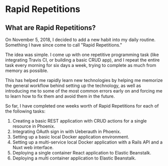 # Rapid Repetitions


## What are Rapid Repetitions?

On November 5, 2018, I decided to add a new habit into my daily routine. Something I have since come to call "Rapid Repetitions."

The idea was simple. I come up with one repetitive programming task (like integrating Travis CI, or building a basic CRUD app), and I repeat the entire task every morning for six days a week, trying to complete as much from memory as possible.

This has helped me rapidly learn new technologies by helping me memorize the general workflow behind setting up the technology, as well as introducing me to some of the most common errors early on and forcing me to learn how to fix them and avoid them in the future.

So far, I have completed one weeks worth of Rapid Repetitions for each of the following tasks:

1. Creating a basic REST application with CRUD actions for a single resource in Phoenix.
2. Integrating OAuth sign in with Ueberauth in Phoenix.
3. Setting up a basic local Docker application environment.
4. Setting up a multi-service local Docker application with a Rails API and a Nuxt web interface.
5. Deploying a single container React application to Elastic Beanstalk.
6. Deploying a multi container application to Elastic Beanstalk.
